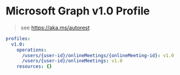# Microsoft Graph v1.0 Profile

> see https://aka.ms/autorest

``` yaml
profiles:
  v1.0:
    operations:
      /users/{user-id}/onlineMeetings/{onlineMeeting-id}: v1.0
      /users/{user-id}/onlineMeetings: v1.0
    resources: {}

```
